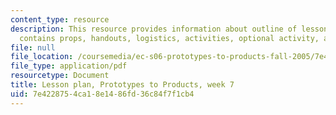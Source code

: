 ```yaml
---
content_type: resource
description: This resource provides information about outline of lesson plan which
  contains props, handouts, logistics, activities, optional activity, and homework.
file: null
file_location: /coursemedia/ec-s06-prototypes-to-products-fall-2005/7e4228754ca18e1486fd36c84f7f1cb4_MITEC_S06F05_lp7_2.pdf
file_type: application/pdf
resourcetype: Document
title: Lesson plan, Prototypes to Products, week 7
uid: 7e422875-4ca1-8e14-86fd-36c84f7f1cb4
---
```


